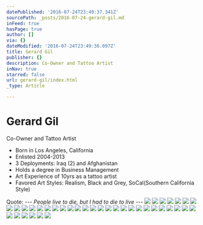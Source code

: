 ```yaml
---
datePublished: '2016-07-24T23:49:37.341Z'
sourcePath: _posts/2016-07-24-gerard-gil.md
inFeed: true
hasPage: true
author: []
via: {}
dateModified: '2016-07-24T23:49:36.097Z'
title: Gerard Gil
publisher: {}
description: Co-Owner and Tattoo Artist
inNav: true
starred: false
url: gerard-gil/index.html
_type: Article

---
```

# Gerard Gil

Co-Owner and Tattoo Artist

* Born in Los Angeles, California
* Enlisted 2004-2013
* 3 Deployments: Iraq (2) and Afghanistan
* Holds a degree in Business Management
* Art Experience of 10yrs as a tattoo artist
* Favored Art Styles: Realism, Black and Grey, SoCal(Southern California Style)

Quote: _--- People live to die, but I had to die to live ---_
![](https://s3-us-west-2.amazonaws.com/the-grid-img/p/24d8ca474900e8e93a15254edd55b3cbebcf3b61.jpg)
![](https://the-grid-user-content.s3-us-west-2.amazonaws.com/04d171f9-5c08-4d60-a2d8-1472a0834c7a.jpg)
![](https://the-grid-user-content.s3-us-west-2.amazonaws.com/265a7bb0-12eb-4793-8b4e-d740dcfbec82.jpg)
![](https://s3-us-west-2.amazonaws.com/the-grid-img/p/8d4de8d84e9631dacd902fbe57dfb625299e7f49.jpg)
![](https://the-grid-user-content.s3-us-west-2.amazonaws.com/51fd1adb-7ceb-492e-a8e0-d0ac007fd92a.jpg)
![](https://s3-us-west-2.amazonaws.com/the-grid-img/p/59aeb9cf2974cda554bc075bf1808f57bca0b6d6.jpg)
![](https://s3-us-west-2.amazonaws.com/the-grid-img/p/3a6eb263843a5eb3f3fa125aa257dba94a082002.jpg)
![](https://s3-us-west-2.amazonaws.com/the-grid-img/p/e7c9952fe62dcbe662848523f14d7d9165e525ba.jpg)
![](https://the-grid-user-content.s3-us-west-2.amazonaws.com/04cef5c7-5164-4a6b-93ce-6751bc323c0c.jpg)
![](https://the-grid-user-content.s3-us-west-2.amazonaws.com/50dbce4a-4543-4dd0-8515-8089fc262725.jpg)
![](https://the-grid-user-content.s3-us-west-2.amazonaws.com/94fcf968-601d-4772-bc3f-3e9946b9dbdd.jpg)
![](https://the-grid-user-content.s3-us-west-2.amazonaws.com/00227b49-a51c-41a5-a7b7-3167926d6b7a.jpg)
![](https://the-grid-user-content.s3-us-west-2.amazonaws.com/817dcb68-b8f7-44a7-9201-ef5251b93272.jpg)
![](https://the-grid-user-content.s3-us-west-2.amazonaws.com/7ab232a4-3b10-4b14-96f4-6115eda7cc78.jpg)
![](https://the-grid-user-content.s3-us-west-2.amazonaws.com/9b4bb147-3545-40d5-8821-d5cc33118693.jpg)
![](https://the-grid-user-content.s3-us-west-2.amazonaws.com/f2d74c46-19b0-4a0c-b90a-1c2168e42ab4.jpg)
![](https://s3-us-west-2.amazonaws.com/the-grid-img/p/cd53cdb829cd3077a7586163733fbe7369200434.jpg)
![](https://the-grid-user-content.s3-us-west-2.amazonaws.com/fa5e04b0-780a-4544-b059-68abdd770dd2.jpg)
![](https://the-grid-user-content.s3-us-west-2.amazonaws.com/6d5b4235-6a89-4624-93e0-8b11bc4067cd.jpg)
![](https://the-grid-user-content.s3-us-west-2.amazonaws.com/7085fedf-1a46-49e3-8042-dd90b27f23b6.jpg)
![](https://the-grid-user-content.s3-us-west-2.amazonaws.com/b9f68206-f5ef-4c1c-8396-9fe6584c15f7.jpg)
![](https://the-grid-user-content.s3-us-west-2.amazonaws.com/e1c7de0a-6118-49a8-8206-98653981313f.jpg)
![](https://the-grid-user-content.s3-us-west-2.amazonaws.com/2f308d4c-8962-4fe7-bcc3-d1adb194ed33.jpg)
![](https://the-grid-user-content.s3-us-west-2.amazonaws.com/cb210f00-96a2-49e1-854a-981d98b8e57d.jpg)
![](https://the-grid-user-content.s3-us-west-2.amazonaws.com/8c26ef32-2afa-4745-a8cd-c3ae3a1bf056.jpg)
![](https://the-grid-user-content.s3-us-west-2.amazonaws.com/1bae48d1-5399-4bd1-bc9a-50d8bde68e3e.jpg)
![](https://the-grid-user-content.s3-us-west-2.amazonaws.com/df60b817-3bb1-4c5a-ab45-3fe78af5d39e.jpg)
![](https://the-grid-user-content.s3-us-west-2.amazonaws.com/1b8cb18b-1982-494a-8577-14a6cb6f2f6d.jpg)
![](https://the-grid-user-content.s3-us-west-2.amazonaws.com/38bc2c20-34f4-43f5-80ca-4814dd1f8bcf.jpg)
![](https://the-grid-user-content.s3-us-west-2.amazonaws.com/8b97f376-9e42-48f3-b080-6f8f9d65c381.jpg)
![](https://the-grid-user-content.s3-us-west-2.amazonaws.com/7f5cd58f-de0e-4155-92a7-5a9b1f732f57.jpg)
![](https://s3-us-west-2.amazonaws.com/the-grid-img/p/72358a15e807c8099c4214239a55b21663ee61d1.jpg)
![](https://the-grid-user-content.s3-us-west-2.amazonaws.com/cdf5e532-9e4a-4f69-83ed-1a80af33649a.jpg)
![](https://s3-us-west-2.amazonaws.com/the-grid-img/p/728171abbda00e0d8f6fb87fc5b2eab829657c12.jpg)
![](https://s3-us-west-2.amazonaws.com/the-grid-img/p/eeacba41310beb5c5c6bc27c690f2b1de0e6e359.jpg)
![](https://s3-us-west-2.amazonaws.com/the-grid-img/p/5a81ce1e8816b9c35ee8294f16fcd69e9b8c4a22.jpg)
![](https://the-grid-user-content.s3-us-west-2.amazonaws.com/d11f3adc-4add-4158-bdb7-56c27054330c.jpg)
![](https://the-grid-user-content.s3-us-west-2.amazonaws.com/593c7337-ab04-4656-afdd-33aca5398e1c.jpg)